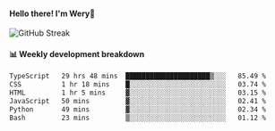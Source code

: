 #### Hello there! I'm Wery👋


![GitHub Streak](https://github-readme-streak-stats.herokuapp.com/?user=weryzebra-yue&theme=swift&hide_border=false&include_all_commits=true)



#### 📊 Weekly development breakdown
<!--START_SECTION:waka-->

```txt
TypeScript   29 hrs 48 mins  █████████████████████▒░░░   85.49 %
CSS          1 hr 18 mins    █░░░░░░░░░░░░░░░░░░░░░░░░   03.74 %
HTML         1 hr 5 mins     ▓░░░░░░░░░░░░░░░░░░░░░░░░   03.15 %
JavaScript   50 mins         ▓░░░░░░░░░░░░░░░░░░░░░░░░   02.41 %
Python       49 mins         ▓░░░░░░░░░░░░░░░░░░░░░░░░   02.34 %
Bash         23 mins         ▒░░░░░░░░░░░░░░░░░░░░░░░░   01.12 %
```

<!--END_SECTION:waka-->
